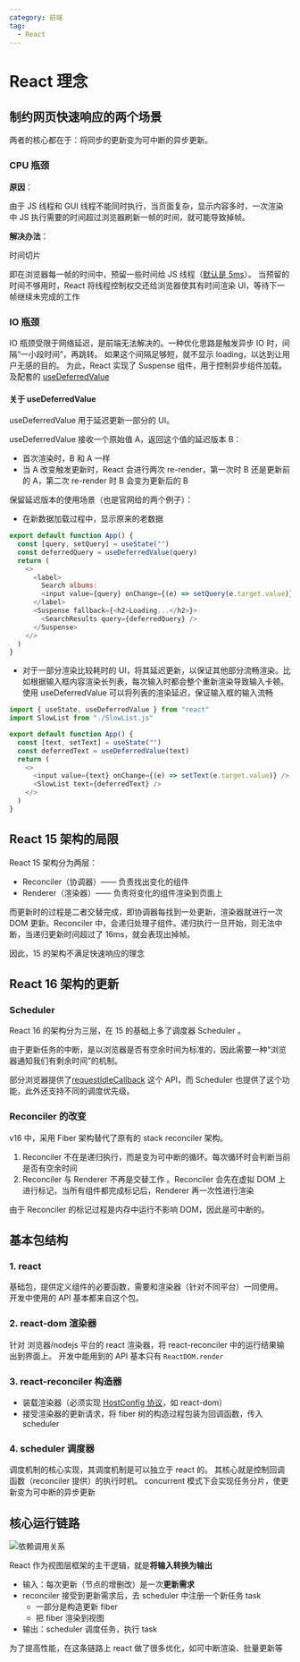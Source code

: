 ```yaml
---
category: 前端
tag:
  - React
---
```


# React 理念

## 制约网页快速响应的两个场景

两者的核心都在于：将同步的更新变为可中断的异步更新。

### CPU 瓶颈

**原因**：

由于 JS 线程和 GUI 线程不能同时执行，当页面复杂，显示内容多时，一次渲染中 JS 执行需要的时间超过浏览器刷新一帧的时间，就可能导致掉帧。

**解决办法**：

时间切片

即在浏览器每一帧的时间中，预留一些时间给 JS 线程（[默认是 5ms](https://github.com/facebook/react/blob/1fb18e22ae66fdb1dc127347e169e73948778e5a/packages/scheduler/src/forks/SchedulerHostConfig.default.js#L119)）。
当预留的时间不够用时，React 将线程控制权交还给浏览器使其有时间渲染 UI，等待下一帧继续未完成的工作

### IO 瓶颈

IO 瓶颈受限于网络延迟，是前端无法解决的。一种优化思路是触发异步 IO 时，间隔“一小段时间”，再跳转。
如果这个间隔足够短，就不显示 loading，以达到让用户无感的目的。
为此，React 实现了 Suspense 组件，用于控制异步组件加载。及配套的 [useDeferredValue](https://react.dev/reference/react/useDeferredValue)

#### 关于 useDeferredValue

useDeferredValue 用于延迟更新一部分的 UI。

useDeferredValue 接收一个原始值 A，返回这个值的延迟版本 B：

- 首次渲染时，B 和 A 一样
- 当 A 改变触发更新时，React 会进行两次 re-render，第一次时 B 还是更新前的 A，第二次 re-render 时 B 会变为更新后的 B

保留延迟版本的使用场景（也是官网给的两个例子）：

- 在新数据加载过程中，显示原来的老数据

```js
export default function App() {
  const [query, setQuery] = useState("")
  const deferredQuery = useDeferredValue(query)
  return (
    <>
      <label>
        Search albums:
        <input value={query} onChange={(e) => setQuery(e.target.value)} />
      </label>
      <Suspense fallback={<h2>Loading...</h2>}>
        <SearchResults query={deferredQuery} />
      </Suspense>
    </>
  )
}
```

- 对于一部分渲染比较耗时的 UI，将其延迟更新，以保证其他部分流畅渲染。比如根据输入框内容渲染长列表，每次输入时都会整个重新渲染导致输入卡顿。使用 useDeferredValue 可以将列表的渲染延迟，保证输入框的输入流畅

```js
import { useState, useDeferredValue } from "react"
import SlowList from "./SlowList.js"

export default function App() {
  const [text, setText] = useState("")
  const deferredText = useDeferredValue(text)
  return (
    <>
      <input value={text} onChange={(e) => setText(e.target.value)} />
      <SlowList text={deferredText} />
    </>
  )
}
```

## React 15 架构的局限

React 15 架构分为两层：

- Reconciler（协调器）—— 负责找出变化的组件
- Renderer（渲染器）—— 负责将变化的组件渲染到页面上

而更新时的过程是二者交替完成，即协调器每找到一处更新，渲染器就进行一次 DOM 更新。Reconciler 中，会递归处理子组件。递归执行一旦开始，则无法中断，当递归更新时间超过了 16ms，就会表现出掉帧。

因此，15 的架构不满足快速响应的理念

## React 16 架构的更新

### Scheduler

React 16 的架构分为三层，在 15 的基础上多了调度器 Scheduler 。

由于更新任务的中断，是以浏览器是否有空余时间为标准的，因此需要一种“浏览器通知我们有剩余时间”的机制。

部分浏览器提供了[requestIdleCallback](https://developer.mozilla.org/zh-CN/docs/Web/API/Window/requestIdleCallback) 这个 API，而 Scheduler 也提供了这个功能，此外还支持不同的调度优先级。

### Reconciler 的改变

v16 中，采用 Fiber 架构替代了原有的 stack reconciler 架构。

1. Reconciler 不在是递归执行，而是变为可中断的循环。每次循环时会判断当前是否有空余时间
2. Reconciler 与 Renderer 不再是交替工作 。Reconciler 会先在虚拟 DOM 上进行标记，当所有组件都完成标记后，Renderer 再一次性进行渲染

由于 Reconciler 的标记过程是内存中运行不影响 DOM，因此是可中断的。

## 基本包结构

### 1. react

基础包，提供定义组件的必要函数，需要和渲染器（针对不同平台）一同使用。
开发中使用的 API 基本都来自这个包。

### 2. react-dom 渲染器

针对 浏览器/nodejs 平台的 react 渲染器，将 react-reconciler 中的运行结果输出到界面上。
开发中能用到的 API 基本只有 `ReactDOM.render`

### 3. react-reconciler 构造器

- 装载渲染器（必须实现 [HostConfig 协议](https://github.com/facebook/react/blob/v17.0.2/packages/react-reconciler/README.md#practical-examples)，如 react-dom）
- 接受渲染器的更新请求，将 fiber 树的构造过程包装为回调函数，传入 scheduler

### 4. scheduler 调度器

调度机制的核心实现，其调度机制是可以独立于 react 的。
其核心就是控制回调函数（reconciler 提供）的执行时机。
concurrent 模式下会实现任务分片，使更新变为可中断的异步更新

## 核心运行链路

![依赖调用关系](https://7km.top/static/core-packages.c2850581.png)

React 作为视图层框架的主干逻辑，就是**将输入转换为输出**

- 输入：每次更新（节点的增删改）是一次**更新需求**
- reconciler 接受到更新需求后，去 scheduler 中注册一个新任务 task
  - 一部分是构造更新 fiber
  - 把 fiber 渲染到视图
- 输出：scheduler 调度任务，执行 task

为了提高性能，在这条链路上 react 做了很多优化，如可中断渲染、批量更新等
